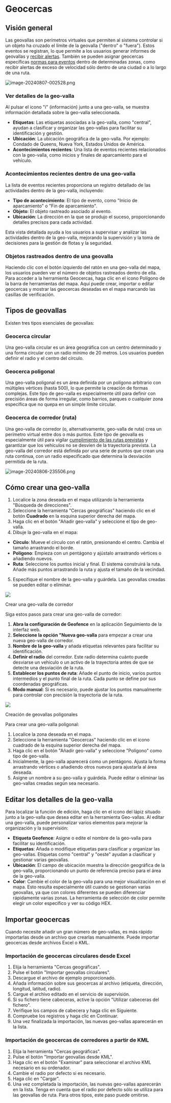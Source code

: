 # Geocercas

## Visión general

Las geovallas son perímetros virtuales que permiten al sistema controlar si un objeto ha cruzado el límite de la geovalla ("dentro" o "fuera"). Estos eventos se registran, lo que permite a los usuarios generar informes de geovallas y [recibir alertas](../../reglas-y-alertas/control-de-movimientos/geocerca-de-entrada-o-salida.md). También se pueden asignar geocercas específicas [normas para eventos](../../reglas-y-alertas.md) dentro de determinadas zonas, como recibir alertas de exceso de velocidad sólo dentro de una ciudad o a lo largo de una ruta.

![image-20240807-002528.png](attachments/image-20240807-002528.png)

### Ver detalles de la geo-valla

Al pulsar el icono "i" (información) junto a una geo-valla, se muestra información detallada sobre la geo-valla seleccionada.

- **Etiquetas**: Las etiquetas asociadas a la geo-valla, como "central", ayudan a clasificar y organizar las geo-vallas para facilitar su identificación y gestión.
- **Ubicación**: La ubicación geográfica de la geo-valla. Por ejemplo: Condado de Queens, Nueva York, Estados Unidos de América.
- **Acontecimientos recientes**: Una lista de eventos recientes relacionados con la geo-valla, como inicios y finales de aparcamiento para el vehículo.

### Acontecimientos recientes dentro de una geo-valla

La lista de eventos recientes proporciona un registro detallado de las actividades dentro de la geo-valla, incluyendo:

- **Tipo de acontecimiento**: El tipo de evento, como "Inicio de aparcamiento" o "Fin de aparcamiento".
- **Objeto**: El objeto rastreado asociado al evento.
- **Ubicación**: La dirección en la que se produjo el suceso, proporcionando detalles precisos para cada actividad.

Esta vista detallada ayuda a los usuarios a supervisar y analizar las actividades dentro de la geo-valla, mejorando la supervisión y la toma de decisiones para la gestión de flotas y la seguridad.

### Objetos rastreados dentro de una geovalla

Haciendo clic con el botón izquierdo del ratón en una geo-valla del mapa, los usuarios pueden ver el número de objetos rastreados dentro de ella. Para acceder a la herramienta Geocercas, haga clic en el icono Polígono de la barra de herramientas del mapa. Aquí puede crear, importar o editar geocercas y mostrar las geocercas deseadas en el mapa marcando las casillas de verificación.

## Tipos de geovallas

Existen tres tipos esenciales de geovallas:

### Geocerca circular

Una geo-valla circular es un área geográfica con un centro determinado y una forma circular con un radio mínimo de 20 metros. Los usuarios pueden definir el radio y el centro del círculo.

### Geocerca poligonal

Una geo-valla poligonal es un área definida por un polígono arbitrario con múltiples vértices (hasta 500), lo que permite la creación de formas complejas. Este tipo de geo-valla es especialmente útil para definir con precisión áreas de forma irregular, como barrios, parques o cualquier zona específica que no quepa en un simple límite circular.

### Geocerca de corredor (ruta)

Una geo-valla de corredor (o, alternativamente, geo-valla de ruta) crea un perímetro virtual entre dos o más puntos. Este tipo de geovalla es especialmente útil para vigilar [cumplimiento de las rutas previstas](../../reglas-y-alertas/programacin-y-expedicin/desviacin-carretera.md) y garantizar que los vehículos no se desvíen de la trayectoria prevista. La geo-valla del corredor está definida por una serie de puntos que crean una ruta continua, con un radio especificado que determina la desviación permitida de la ruta.

![image-20240806-235506.png](attachments/image-20240806-235506.png)

## Cómo crear una geo-valla

1. Localice la zona deseada en el mapa utilizando la herramienta "Búsqueda de direcciones".
2. Seleccione la herramienta "Cercas geográficas" haciendo clic en el botón **Cuadrado** en la esquina superior derecha del mapa.
3. Haga clic en el botón "Añadir geo-valla" y seleccione el tipo de geo-valla.
4. Dibuje la geo-valla en el mapa:
  - **Círculo**: Mueve el círculo con el ratón, presionando el centro. Cambia el tamaño arrastrando el borde.
  - **Polígono**: Empieza con un pentágono y ajústalo arrastrando vértices o añadiendo nuevos.
  - **Ruta**: Seleccione los puntos inicial y final. El sistema construirá la ruta. Añade más puntos arrastrando la ruta y ajusta el tamaño de la vecindad.
5. Especifique el nombre de la geo-valla y guárdela. Las geovallas creadas se pueden editar o eliminar.

![](https://squaregps.atlassian.net/wiki/images/icons/grey_arrow_down.png)

Crear una geo-valla de corredor

Siga estos pasos para crear una geo-valla de corredor:

1. **Abra la configuración de Geofence** en la aplicación Seguimiento de la interfaz web.
2. **Seleccione la opción "Nueva geo-valla** para empezar a crear una nueva geo-valla de corredor.
3. **Nombre de la geo-valla** y añada etiquetas relevantes para facilitar su identificación.
4. **Definir el radio** del corredor. Este radio determina cuánto puede desviarse un vehículo o un activo de la trayectoria antes de que se detecte una desviación de la ruta.
5. **Establecer los puntos de ruta**: Añade el punto de inicio, varios puntos intermedios y el punto final de la ruta. Cada punto se define por sus coordenadas geográficas.
6. **Modo manual**: Si es necesario, puede ajustar los puntos manualmente para controlar con precisión la trayectoria de la ruta.

![](https://squaregps.atlassian.net/wiki/images/icons/grey_arrow_down.png)

Creación de geovallas poligonales

Para crear una geo-valla poligonal:

1. Localice la zona deseada en el mapa.
2. Seleccione la herramienta "Geocercas" haciendo clic en el icono cuadrado de la esquina superior derecha del mapa.
3. Haga clic en el botón "Añadir geo-valla" y seleccione "Polígono" como tipo de geo-valla.
4. Inicialmente, la geo-valla aparecerá como un pentágono. Ajusta la forma arrastrando vértices o añadiendo otros nuevos para ajustarla al área deseada.
5. Asigne un nombre a su geo-valla y guárdela. Puede editar o eliminar las geo-vallas creadas según sea necesario.

## Editar los detalles de la geo-valla

Para localizar la función de edición, haga clic en el icono del lápiz situado junto a la geo-valla que desea editar en la herramienta Geo-vallas. Al editar una geo-valla, puede personalizar varios elementos para mejorar la organización y la supervisión:

- **Etiqueta Geofence**: Asigne o edite el nombre de la geo-valla para facilitar su identificación.
- **Etiquetas**: Añada o modifique etiquetas para clasificar y organizar las geo-vallas. Etiquetas como "central" y "oeste" ayudan a clasificar y gestionar varias geovallas.
- **Ubicación**: El campo de ubicación muestra la dirección geográfica de la geo-valla, proporcionando un punto de referencia preciso para el área de la geo-valla.
- **Color**: Cambie el color de la geo-valla para una mejor visualización en el mapa. Esto resulta especialmente útil cuando se gestionan varias geovallas, ya que con colores diferentes se pueden diferenciar rápidamente varias zonas. La herramienta de selección de color permite elegir un color específico y ver su código HEX.

## Importar geocercas

Cuando necesite añadir un gran número de geo-vallas, es más rápido importarlas desde un archivo que crearlas manualmente. Puede importar geocercas desde archivos Excel o KML.

### Importación de geocercas circulares desde Excel

1. Elija la herramienta "Cercas geográficas".
2. Pulse el botón "Importar geovallas circulares".
3. Descargue el archivo de ejemplo proporcionado.
4. Añada información sobre sus geocercas al archivo (etiqueta, dirección, longitud, latitud, radio).
5. Cargue el archivo editado en el servicio de supervisión.
6. Si su fichero tiene cabeceras, active la opción "Utilizar cabeceras del fichero".
7. Verifique los campos de cabecera y haga clic en Siguiente.
8. Compruebe los registros y haga clic en Continuar.
9. Una vez finalizada la importación, las nuevas geo-vallas aparecerán en la lista.

### Importación de geocercas de corredores a partir de KML

1. Elija la herramienta "Cercas geográficas".
2. Pulse el botón "Importar geovallas desde KML".
3. Haga clic en el botón "Examinar" para seleccionar el archivo KML necesario en su ordenador.
4. Cambie el radio por defecto si es necesario.
5. Haga clic en "Cargar".
6. Una vez completada la importación, las nuevas geo-vallas aparecerán en la lista. Tenga en cuenta que el radio por defecto sólo se utiliza para las geovallas de ruta. Para otros tipos, este paso puede omitirse.